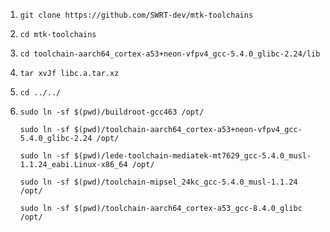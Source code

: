 1. `git clone https://github.com/SWRT-dev/mtk-toolchains`

2. `cd mtk-toolchains`

3. `cd toolchain-aarch64_cortex-a53+neon-vfpv4_gcc-5.4.0_glibc-2.24/lib`

4. `tar xvJf libc.a.tar.xz`

5. `cd ../../`

6. `sudo ln -sf $(pwd)/buildroot-gcc463 /opt/`

	`sudo ln -sf $(pwd)/toolchain-aarch64_cortex-a53+neon-vfpv4_gcc-5.4.0_glibc-2.24 /opt/`

	`sudo ln -sf $(pwd)/lede-toolchain-mediatek-mt7629_gcc-5.4.0_musl-1.1.24_eabi.Linux-x86_64 /opt/`

	`sudo ln -sf $(pwd)/toolchain-mipsel_24kc_gcc-5.4.0_musl-1.1.24 /opt/`

	`sudo ln -sf $(pwd)/toolchain-aarch64_cortex-a53_gcc-8.4.0_glibc /opt/`

